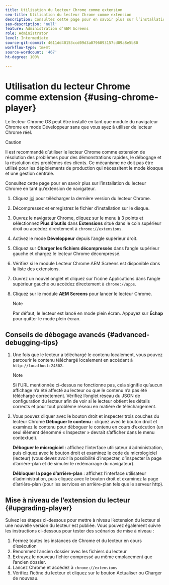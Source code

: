 ```yaml
---
title: Utilisation du lecteur Chrome comme extension
seo-title: Utilisation du lecteur Chrome comme extension
description: Consultez cette page pour en savoir plus sur l’installation du lecteur Chrome en tant qu’extension de navigateur.
seo-description: 'null'
feature: Administration d’AEM Screens
role: Administrator
level: Intermediate
source-git-commit: 4611dd40153ccd09d3a0796093157cd09a8e5b80
workflow-type: tm+mt
source-wordcount: '467'
ht-degree: 100%

---
```



# Utilisation du lecteur Chrome comme extension {#using-chrome-player}

Le lecteur Chrome OS peut être installé en tant que module du navigateur Chrome en mode Développeur sans que vous ayez à utiliser de lecteur Chrome réel.

>[!CAUTION]
>
> Il est recommandé d’utiliser le lecteur Chrome comme extension de résolution des problèmes pour des démonstrations rapides, le débogage et la résolution des problèmes des clients. Ce mécanisme ne doit pas être utilisé pour les déploiements de production qui nécessitent le mode kiosque et une gestion centrale.

Consultez cette page pour en savoir plus sur l’installation du lecteur Chrome en tant qu’extension de navigateur.

1. Cliquez [ici](https://download.macromedia.com/screens/) pour télécharger la dernière version du lecteur Chrome.

1. Décompressez et enregistrez le fichier d’installation sur le disque.

1. Ouvrez le navigateur Chrome, cliquez sur le menu à 3 points et sélectionnez **Plus d’outils** dans **Extensions** situé dans le coin supérieur droit ou accédez directement à `chrome://extensions`.

1. Activez le mode **Développeur** depuis l’angle supérieur droit.

1. Cliquez sur **Charger les fichiers décompressés** dans l’angle supérieur gauche et chargez le lecteur Chrome décompressé.

1. Vérifiez si le module Lecteur Chrome AEM Screens est disponible dans la liste des extensions.

1. Ouvrez un nouvel onglet et cliquez sur l’icône Applications dans l’angle supérieur gauche ou accédez directement à `chrome://apps`.

1. Cliquez sur le module **AEM Screens** pour lancer le lecteur Chrome.
   >[!NOTE]
   >
   > Par défaut, le lecteur est lancé en mode plein écran. Appuyez sur **Échap** pour quitter le mode plein écran.


## Conseils de débogage avancés {#advanced-debugging-tips}

1. Une fois que le lecteur a téléchargé le contenu localement, vous pouvez parcourir le contenu téléchargé localement en accédant à `http://localhost:24502`.

   >[!NOTE]
   >
   > Si l’URL mentionnée ci-dessus ne fonctionne pas, cela signifie qu’aucun affichage n’a été affecté au lecteur ou que le contenu n’a pas été téléchargé correctement. Vérifiez l’onglet réseau du JSON de configuration du lecteur afin de voir si le lecteur obtient les détails corrects et pour tout problème réseau en matière de téléchargement.

1. Vous pouvez cliquer avec le bouton droit et inspecter trois couches du lecteur Chrome
   **Déboguer le contenu** : cliquez avec le bouton droit et examinez le contenu pour déboguer le contenu en cours d’exécution (un seul élément dénommé « Inspecter » devrait s’afficher dans le menu contextuel).

   **Déboguer le microgiciel** : affichez l’interface utilisateur d’administration, puis cliquez avec le bouton droit et examinez le code du micrologiciel (lecteur) (vous devez avoir la possibilité d’inspecter, d’inspecter la page d’arrière-plan et de simuler le redémarrage du navigateur).

   **Débloquer la page d’arrière-plan** : affichez l’interface utilisateur d’administration, puis cliquez avec le bouton droit et examinez la page d’arrière-plan (pour les services en arrière-plan tels que le serveur http).

## Mise à niveau de l’extension du lecteur {#upgrading-player}

Suivez les étapes ci-dessous pour mettre à niveau l’extension du lecteur si une nouvelle version du lecteur est publiée. Vous pouvez également suivre les instructions ci-dessous pour tester des scénarios de mise à niveau :

1. Fermez toutes les instances de Chrome et du lecteur en cours d’exécution
1. Renommez l’ancien dossier avec les fichiers du lecteur
1. Extrayez le nouveau fichier compressé au même emplacement que l’ancien dossier.
1. Lancez Chrome et accédez à `chrome://extensions`
1. Vérifiez l’icône du lecteur et cliquez sur le bouton Actualiser ou Charger de nouveau.